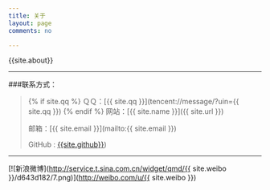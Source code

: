 ```yaml
---
title: 关于
layout: page
comments: no

---
```


{{site.about}}

---

###联系方式：
>
>{% if site.qq %}
>ＱＱ：[{{ site.qq }}](tencent://message/?uin={{ site.qq }})
>{% endif %}
>网站：[{{ site.name }}]({{ site.url }})
>
>邮箱：[{{ site.email }}](mailto:{{ site.email }})
>
>GitHub : [{{site.github}}](site.github))

----

[![新浪微博](http://service.t.sina.com.cn/widget/qmd/{{ site.weibo }}/d643d182/7.png)](http://weibo.com/u/{{ site.weibo }})
